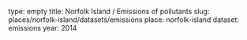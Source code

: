 type: empty
title: Norfolk Island / Emissions of pollutants
slug: places/norfolk-island/datasets/emissions
place: norfolk-island
dataset: emissions
year: 2014
